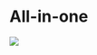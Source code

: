 # All-in-one



<img src="https://1drv.ms/i/c/6756ef8f9f8c1af6/IQSUVd8YJqcrQb1hdk1rdeHMAQ3HFgTsqahAC9dka-oDITA?width=1280&height=720"/>
